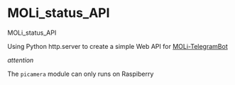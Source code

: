 # MOLi_status_API
MOLi_status_API

Using Python http.server to create a simple Web API for [MOLi-TelegramBot](https://github.com/MOLi-rocks/MOLi-TelegramBot)

*attention*

The `picamera` module can only runs on Raspiberry